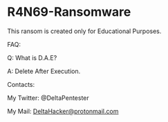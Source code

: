 # R4N69-Ransomware
                                                                                              
This ransom is created only for Educational Purposes.

FAQ:

Q: What is D.A.E?

A: Delete After Execution.


Contacts:


My Twitter: @DeltaPentester

My Mail:    DeltaHacker@protonmail.com
